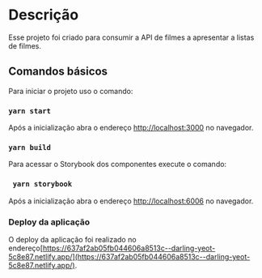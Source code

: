 # Descrição
Esse projeto foi criado para consumir a API de filmes a apresentar a listas de filmes.


## Comandos básicos

Para iniciar o projeto uso o comando:

### `yarn start`


Após a inicialização abra o endereço [http://localhost:3000](http://localhost:3000) no navegador.

### `yarn build`

Para acessar o Storybook dos componentes execute o comando:

### ` yarn storybook`

Após a inicialização abra o endereço [http://localhost:6006](http://localhost:6006) no navegador. 


### Deploy da aplicação

O deploy da aplicação foi realizado no endereço[https://637af2ab05fb044606a8513c--darling-yeot-5c8e87.netlify.app/](https://637af2ab05fb044606a8513c--darling-yeot-5c8e87.netlify.app/).
